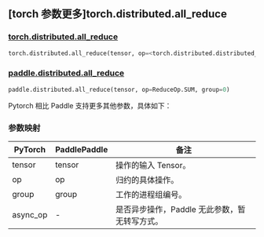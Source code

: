 ## [torch 参数更多]torch.distributed.all_reduce

### [torch.distributed.all_reduce](https://pytorch.org/docs/stable/distributed.html#torch.distributed.all_reduce)

```python
torch.distributed.all_reduce(tensor, op=<torch.distributed.distributed_c10d.ReduceOp object>, group=None, async_op=False)
```

### [paddle.distributed.all_reduce](https://www.paddlepaddle.org.cn/documentation/docs/zh/api/paddle/distributed/all_reduce_cn.html)

```python
paddle.distributed.all_reduce(tensor, op=ReduceOp.SUM, group=0)
```

Pytorch 相比 Paddle 支持更多其他参数，具体如下：

### 参数映射

| PyTorch  | PaddlePaddle | 备注                                          |
| -------- | ------------ | --------------------------------------------- |
| tensor   | tensor       | 操作的输入 Tensor。                           |
| op       | op           | 归约的具体操作。                              |
| group    | group        | 工作的进程组编号。                            |
| async_op | -            | 是否异步操作，Paddle 无此参数，暂无转写方式。 |
